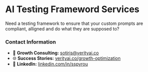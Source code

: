 # AI Testing Frameword Services

Need a testing framework to ensure that your custom prompts are compliant, alligned and do what they are supposed to?

### Contact Information
- 📧 **Growth Consulting:** sotiris@verityai.co  
- 🌐 **Success Stories:** [verityai.co/growth-optimization](https://verityai.co)
- 💼 **LinkedIn:** [linkedin.com/in/sspyrou](https://linkedin.com/in/sspyrou)
